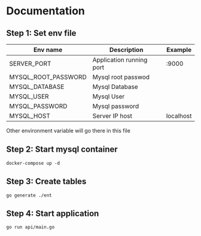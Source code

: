 # Documentation

## Step 1: Set env file
|Env name| Description|Example|
|---|---|---|
|SERVER_PORT|Application running port|:9000|
|MYSQL_ROOT_PASSWORD| Mysql root passwod||
|MYSQL_DATABASE| Mysql Database||
|MYSQL_USER| Mysql User||
|MYSQL_PASSWORD| Mysql password||
|MYSQL_HOST| Server IP host |localhost|

Other environment variable will go there in this file


## Step 2: Start mysql container

``` text
docker-compose up -d
```

## Step 3: Create tables
``` text
go generate ./ent
```

## Step 4: Start application
```text
go run api/main.go
```
